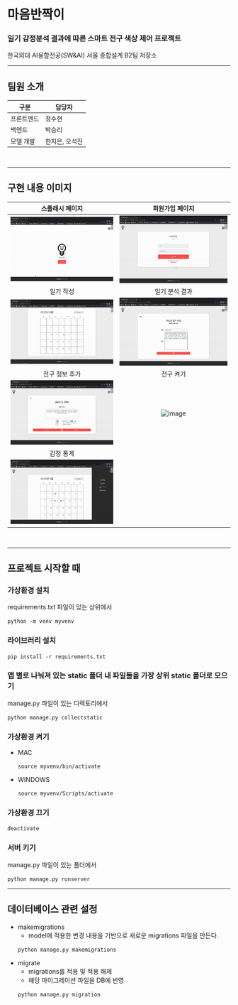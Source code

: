 # 마음반짝이
###  일기 감정분석 결과에 따른 스마트 전구 색상 제어 프로젝트
한국외대 AI융합전공(SW&AI) 서울 종합설계 B2팀 저장소

- - -
## 팀원 소개
구분 |  담당자
----- | ----- 
프론트엔드  | 정수현
백엔드 | 박승리
모델 개발 | 한지은, 오석진

<br>

- - -

## 구현 내용 이미지

|스플래시 페이지|회원가입 페이지|
|:-:|:-:|
|<img width="390" alt="image" src="./preview/splash.gif">|<img width="390" alt="image" src="./preview/register.gif">|
|일기 작성|일기 분석 결과|
|<img width="390" alt="image" src="./preview/new_diary.gif">|<img width="390" alt="image" src="./preview/result.gif">|
|전구 정보 추가|전구 켜기|
|<img width="390" alt="image" src="./preview/add_bulb.gif">|<img width="390" alt="image" src="./preview/bulb_on.gif">|
|감정 통계|
|<img width="390" alt="image" src="./preview/statistic.gif">|
<br>

- - -
## 프로젝트 시작할 때
### 가상환경 설치
requirements.txt 파일이 있는 상위에서
```
python -m venv myvenv
```

### 라이브러리 설치 
```
pip install -r requirements.txt
```

### 앱 별로 나눠져 있는 static 폴더 내 파일들을 가장 상위 static 폴더로 모으기
manage.py 파일이 있는 디렉토리에서
```
python manage.py collectstatic
```

### 가상환경 켜기
- MAC
  ```
  source myvenv/bin/activate
  ```
- WINDOWS
  ```
  source myvenv/Scripts/activate
  ```

### 가상환경 끄기
```
deactivate
```

### 서버 키기
manage.py 파일이 있는 폴더에서
```
python manage.py runserver
```

- - -
## 데이터베이스 관련 설정
- makemigrations
  - model에 적용한 변경 내용을 기반으로 새로운 migrations 파일을 만든다.
  ```
  python manage.py makemigrations
  ```
- migrate
  - migrations를 적용 및 적용 해제
  - 해당 마이그레이션 파일을 DB에 반영
  ```
  python manage.py migration
  ```
